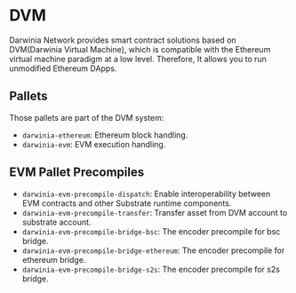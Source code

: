 # DVM

Darwinia Network provides smart contract solutions based on DVM(Darwinia Virtual Machine), which is compatible with the Ethereum virtual machine paradigm at a low level. Therefore, It allows you to run unmodified Ethereum DApps.

## Pallets

Those pallets are part of the DVM system:

- `darwinia-ethereum`: Ethereum block handling.
- `darwinia-evm`: EVM execution handling.

## EVM Pallet Precompiles

- `darwinia-evm-precompile-dispatch`: Enable interoperability between EVM contracts and other Substrate runtime components.
- `darwinia-evm-precompile-transfer`: Transfer asset from DVM account to substrate account.
- `darwinia-evm-precompile-bridge-bsc`: The encoder precompile for bsc bridge.
- `darwinia-evm-precompile-bridge-ethereum`: The encoder precompile for ethereum bridge.
- `darwinia-evm-precompile-bridge-s2s`: The encoder precompile for s2s bridge.
